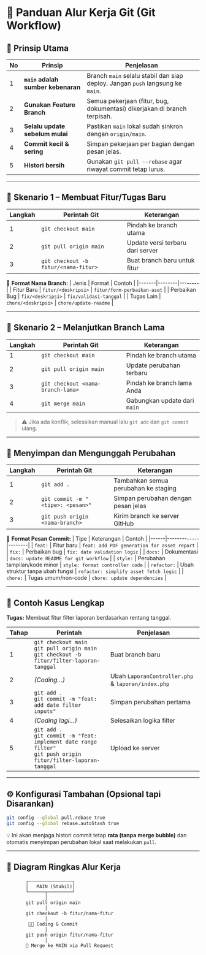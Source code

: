 # 🧭 Panduan Alur Kerja Git (Git Workflow)

## 🎯 Prinsip Utama

| No | Prinsip | Penjelasan |
|----|----------|------------|
| 1 | **`main` adalah sumber kebenaran** | Branch `main` selalu stabil dan siap deploy. Jangan `push` langsung ke `main`. |
| 2 | **Gunakan Feature Branch** | Semua pekerjaan (fitur, bug, dokumentasi) dikerjakan di branch terpisah. |
| 3 | **Selalu update sebelum mulai** | Pastikan `main` lokal sudah sinkron dengan `origin/main`. |
| 4 | **Commit kecil & sering** | Simpan pekerjaan per bagian dengan pesan jelas. |
| 5 | **Histori bersih** | Gunakan `git pull --rebase` agar riwayat commit tetap lurus. |

---

## 🚀 Skenario 1 – Membuat Fitur/Tugas Baru

| Langkah | Perintah Git | Keterangan |
|----------|---------------|------------|
| 1 | `git checkout main` | Pindah ke branch utama |
| 2 | `git pull origin main` | Update versi terbaru dari server |
| 3 | `git checkout -b fitur/<nama-fitur>` | Buat branch baru untuk fitur |

📌 **Format Nama Branch:**
| Jenis | Format | Contoh |
|-------|--------|--------|
| Fitur Baru | `fitur/<deskripsi>` | `fitur/form-perbaikan-aset` |
| Perbaikan Bug | `fix/<deskripsi>` | `fix/validasi-tanggal` |
| Tugas Lain | `chore/<deskripsi>` | `chore/update-readme` |

---

## 🔁 Skenario 2 – Melanjutkan Branch Lama

| Langkah | Perintah Git | Keterangan |
|----------|---------------|------------|
| 1 | `git checkout main` | Pindah ke branch utama |
| 2 | `git pull origin main` | Update perubahan terbaru |
| 3 | `git checkout <nama-branch-lama>` | Pindah ke branch lama Anda |
| 4 | `git merge main` | Gabungkan update dari `main` |

> ⚠️ Jika ada konflik, selesaikan manual lalu `git add` dan `git commit` ulang.

---

## 💾 Menyimpan dan Mengunggah Perubahan

| Langkah | Perintah Git | Keterangan |
|----------|---------------|------------|
| 1 | `git add .` | Tambahkan semua perubahan ke staging |
| 2 | `git commit -m "<tipe>: <pesan>"` | Simpan perubahan dengan pesan jelas |
| 3 | `git push origin <nama-branch>` | Kirim branch ke server GitHub |

📌 **Format Pesan Commit:**
| Tipe | Keterangan | Contoh |
|------|-------------|--------|
| `feat:` | Fitur baru | `feat: add PDF generation for asset report` |
| `fix:` | Perbaikan bug | `fix: date validation logic` |
| `docs:` | Dokumentasi | `docs: update README for git workflow` |
| `style:` | Perubahan tampilan/kode minor | `style: format controller code` |
| `refactor:` | Ubah struktur tanpa ubah fungsi | `refactor: simplify asset fetch logic` |
| `chore:` | Tugas umum/non-code | `chore: update dependencies` |

---

## 🧩 Contoh Kasus Lengkap

**Tugas:** Membuat fitur filter laporan berdasarkan rentang tanggal.

| Tahap | Perintah | Penjelasan |
|--------|-----------|------------|
| 1 | `git checkout main`<br>`git pull origin main`<br>`git checkout -b fitur/filter-laporan-tanggal` | Buat branch baru |
| 2 | _(Coding…)_ | Ubah `LaporanController.php` & `laporan/index.php` |
| 3 | `git add .`<br>`git commit -m "feat: add date filter inputs"` | Simpan perubahan pertama |
| 4 | _(Coding lagi…)_ | Selesaikan logika filter |
| 5 | `git add .`<br>`git commit -m "feat: implement date range filter"`<br>`git push origin fitur/filter-laporan-tanggal` | Upload ke server |

---

## ⚙️ Konfigurasi Tambahan (Opsional tapi Disarankan)

```bash
git config --global pull.rebase true
git config --global rebase.autoStash true
```
💡 Ini akan menjaga histori commit tetap **rata (tanpa merge bubble)** dan otomatis menyimpan perubahan lokal saat melakukan `pull`.

---

## 🧱 Diagram Ringkas Alur Kerja

```
       ┌────────────────┐
       │   MAIN (Stabil)│
       └──────┬─────────┘
              │
       git pull origin main
              │
       git checkout -b fitur/nama-fitur
              │
        🧑‍💻 Coding & Commit
              │
       git push origin fitur/nama-fitur
              │
       🔁 Merge ke MAIN via Pull Request
```
